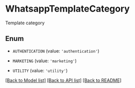 # WhatsappTemplateCategory

Template category

## Enum

* `AUTHENTICATION` (value: `'authentication'`)

* `MARKETING` (value: `'marketing'`)

* `UTILITY` (value: `'utility'`)

[[Back to Model list]](../README.md#documentation-for-models) [[Back to API list]](../README.md#documentation-for-api-endpoints) [[Back to README]](../README.md)



